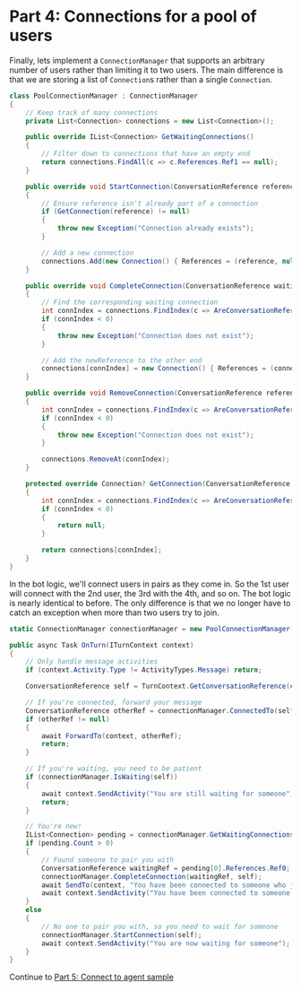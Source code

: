 # Part 4: Connections for a pool of users

Finally, lets implement a `ConnectionManager` that supports an arbitrary number of users rather than limiting it to two users. The main difference is that we are storing a list of `Connection`s rather than a single `Connection`.

```csharp
class PoolConnectionManager : ConnectionManager
{
    // Keep track of many connections
    private List<Connection> connections = new List<Connection>();

    public override IList<Connection> GetWaitingConnections()
    {
        // Filter down to connections that have an empty end
        return connections.FindAll(c => c.References.Ref1 == null);
    }

    public override void StartConnection(ConversationReference reference)
    {
        // Ensure reference isn't already part of a connection
        if (GetConnection(reference) != null)
        {
            throw new Exception("Connection already exists");
        }

        // Add a new connection
        connections.Add(new Connection() { References = (reference, null) });
    }

    public override void CompleteConnection(ConversationReference waitingReference, ConversationReference newReference)
    {
        // Find the corresponding waiting connection
        int connIndex = connections.FindIndex(c => AreConversationReferencesEqual(waitingReference, c.References.Ref0) && c.References.Ref1 == null);
        if (connIndex < 0)
        {
            throw new Exception("Connection does not exist");
        }

        // Add the newReference to the other end
        connections[connIndex] = new Connection() { References = (connections[connIndex].References.Ref0, newReference) };
    }

    public override void RemoveConnection(ConversationReference reference)
    {
        int connIndex = connections.FindIndex(c => AreConversationReferencesEqual(reference, c.References.Ref0) || AreConversationReferencesEqual(reference, c.References.Ref1));
        if (connIndex < 0)
        {
            throw new Exception("Connection does not exist");
        }

        connections.RemoveAt(connIndex);
    }

    protected override Connection? GetConnection(ConversationReference reference)
    {
        int connIndex = connections.FindIndex(c => AreConversationReferencesEqual(reference, c.References.Ref0) || AreConversationReferencesEqual(reference, c.References.Ref1));
        if (connIndex < 0)
        {
            return null;
        }

        return connections[connIndex];
    }
}
```

In the bot logic, we'll connect users in pairs as they come in. So the 1st user will connect with the 2nd user, the 3rd with the 4th, and so on. The bot logic is nearly identical to before. The only difference is that we no longer have to catch an exception when more than two users try to join.

```csharp
static ConnectionManager connectionManager = new PoolConnectionManager();

public async Task OnTurn(ITurnContext context)
{
    // Only handle message activities
    if (context.Activity.Type != ActivityTypes.Message) return;

    ConversationReference self = TurnContext.GetConversationReference(context.Activity);

    // If you're connected, forward your message
    ConversationReference otherRef = connectionManager.ConnectedTo(self);
    if (otherRef != null)
    {
        await ForwardTo(context, otherRef);
        return;
    }

    // If you're waiting, you need to be patient
    if (connectionManager.IsWaiting(self))
    {
        await context.SendActivity("You are still waiting for someone");
        return;
    }

    // You're new!
    IList<Connection> pending = connectionManager.GetWaitingConnections();
    if (pending.Count > 0)
    {
        // Found someone to pair you with
        ConversationReference waitingRef = pending[0].References.Ref0;
        connectionManager.CompleteConnection(waitingRef, self);
        await SendTo(context, "You have been connected to someone who just joined", waitingRef);
        await context.SendActivity("You have been connected to someone who was waiting");
    }
    else
    {
        // No one to pair you with, so you need to wait for someone
        connectionManager.StartConnection(self);
        await context.SendActivity("You are now waiting for someone");
    }
}
```

Continue to [Part 5: Connect to agent sample](../5-simple-agent-sample/)